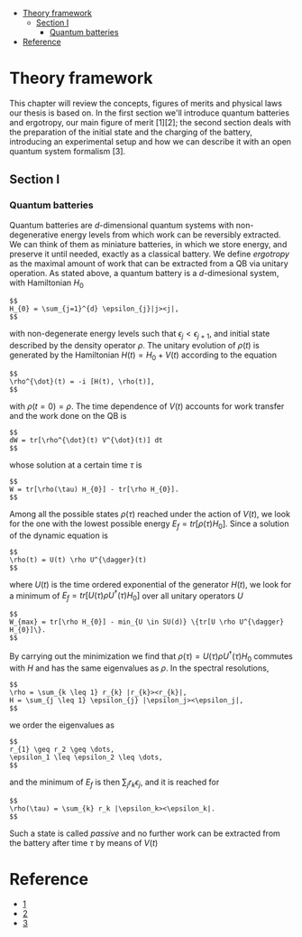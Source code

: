 <!--toc:start-->

- [Theory framework](#theory-framework)
  - [Section I](#section-i)
    - [Quantum batteries](#quantum-batteries)
- [Reference](#reference)
<!--toc:end-->

# Theory framework

This chapter will review the concepts, figures of merits and physical laws our
thesis is based on. In the first section we'll introduce quantum batteries and
ergotropy, our main figure of merit [1][2]; the second section deals with the
preparation of the initial state and the charging of the battery, introducing an
experimental setup and how we can describe it with an open quantum system
formalism [3].

## Section I

### Quantum batteries

Quantum batteries are _d_-dimensional quantum systems with non-degenerative
energy levels from which work can be reversibly extracted. We can think of them
as miniature batteries, in which we store energy, and preserve it until needed,
exactly as a classical battery. We define _ergotropy_ as the maximal amount of
work that can be extracted from a QB via unitary operation.
As stated above, a quantum battery is a _d_-dimesional system, with Hamiltonian
$H_{0}$

```
$$
H_{0} = \sum_{j=1}^{d} \epsilon_{j}|j><j|,
$$
```

with non-degenerate energy levels such that $\epsilon_j < \epsilon_{j+1}$, and
initial state described by the density operator $\rho$. The unitary evolution of
$\rho(t)$ is generated by the Hamiltonian $H(t) = H_{0} + V(t)$ according to the
equation

```
$$
\rho^{\dot}(t) = -i [H(t), \rho(t)],
$$
```

with $\rho(t=0) = \rho$. The time dependence of $V(t)$ accounts for work
transfer and the work done on the QB is

```
$$
dW = tr[\rho^{\dot}(t) V^{\dot}(t)] dt
$$
```

whose solution at a certain time $\tau$ is

```
$$
W = tr[\rho(\tau) H_{0}] - tr[\rho H_{0}].
$$
```

Among all the possible states $\rho(\tau)$ reached under the action of $V(t)$,
we look for the one with the lowest possible energy $E_{f} = tr[\rho(\tau) H_{0}]$.
Since a solution of the dynamic equation is

```
$$
\rho(t) = U(t) \rho U^{\dagger}(t)
$$
```

where $U(t)$ is the time ordered exponential of the generator $H(t)$, we look
for a minimum of $E_{f} = tr[U(\tau) \rho U^{\dagger}(\tau) H_{0}]$ over all
unitary operators $U$

```
$$
W_{max} = tr[\rho H_{0}] - min_{U \in SU(d)} \{tr[U \rho U^{\dagger} H_{0}]\}.
$$
```

By carrying out the minimization we find that $\rho(\tau) = U(\tau) \rho
U^{\dagger}(\tau) H_{0}$ commutes with $H$ and has the same eigenvalues as
$\rho$. In the spectral resolutions,

```
$$
\rho = \sum_{k \leq 1} r_{k} |r_{k}><r_{k}|,
H = \sum_{j \leq 1} \epsilon_{j} |\epsilon_j><\epsilon_j|,
$$
```

we order the eigenvalues as

```
$$
r_{1} \geq r_2 \geq \dots,
\epsilon_1 \leq \epsilon_2 \leq \dots,
$$
```

and the minimum of $E_f$ is then $\sum_{j} r_k \epsilon_j$, and it is reached
for

```
$$
\rho(\tau) = \sum_{k} r_k |\epsilon_k><\epsilon_k|.
$$
```

Such a state is called _passive_ and no further work can be extracted from the
battery after time $\tau$ by means of $V(t)$

# Reference

- [1](https://arxiv.org/abs/1805.05507v1)
- [2](https://arxiv.org/abs/cond-mat/0401574v1)
- [3](https://journals.aps.org/pra/abstract/10.1103/PhysRevA.102.023717)
